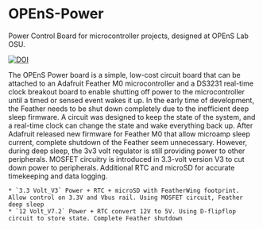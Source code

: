 # OPEnS-Power
Power Control Board for microcontroller projects, designed at OPEnS Lab OSU.

[![DOI](https://zenodo.org/badge/DOI/10.5281/zenodo.2641123.svg)](https://doi.org/10.5281/zenodo.2641123)

The OPEnS Power board is a simple, low-cost circuit board that can be attached to an Adafruit Feather M0 microcontroller and a DS3231 real-time clock breakout board to enable shutting off power to the microcontroller until a timed or sensed event wakes it up.
In the early time of development, the Feather needs to be shut down completely due to the inefficient  deep sleep firmware.
A circuit was designed to keep the state of the system, and a real-time clock can change the state and wake everything back up.
After Adafruit released new firmware for Feather M0 that allow microamp sleep current, complete shutdown of the Feather seem unnecessary.
However, during deep sleep, the 3v3 volt regulator is still providing power to other peripherals. 
MOSFET circuitry is introduced in 3.3-volt version V3 to cut down power to peripherals. Additional RTC and microSD for accurate timekeeping and data logging.


	* `3.3 Volt_V3` Power + RTC + microSD with FeatherWing footprint. Allow control on 3.3V and Vbus rail. Using MOSFET circuit, Feather deep sleep
	* `12 Volt_V7.2` Power + RTC convert 12V to 5V. Using D-flipflop circuit to store state. Complete Feather shutdown

